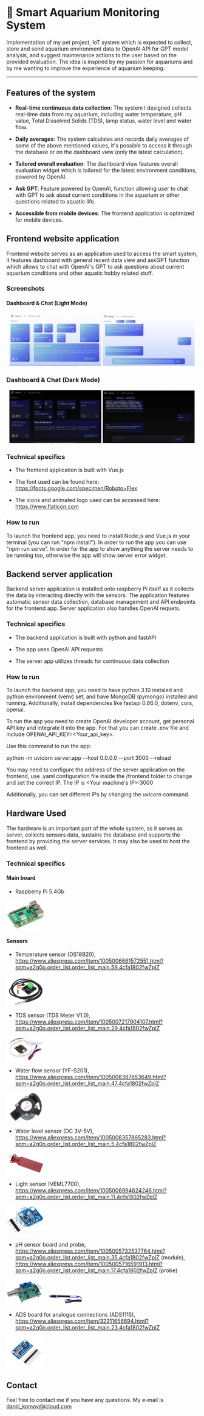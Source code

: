 

# 🐠 Smart Aquarium Monitoring System 

Implementation of my pet project, IoT system which is expected to collect, store and send aquarium environment data to OpenAI API for GPT model analysis, and suggest maintenance actions to the user based on the provided evaluation. The idea is inspired by my passion for aquariums and by me wanting to improve the experience of aquarium keeping.

---

## Features of the system

- **Real-time continuous data collection**: The system I designed collects real-time data from my aquarium, including water temperature, pH value, Total Dissolved Solids (TDS), lamp status, water level and water flow.

- **Daily averages**: The system calculates and records daily averages of some of the above mentioned values, it's possible to access it through the database or on the dashboard view (only the latest calculation).

- **Tailored overall evaluation**: The dashboard view features overall evaluation widget which is tailored for the latest environment conditions, powered by OpenAI.

- **Ask GPT**: Feature powered by OpenAI, function allowing user to chat with GPT to ask about current conditions in the aquarium or other questions related to aquatic life.

- **Accessible from mobile devices**: The frontend application is optimized for mobile devices.


## Frontend website application
Frontend website serves as an application used to access the smart system, it features dashboard with general recent data view and askGPT function which allows to chat with OpenAI's GPT to ask questions about current aquarium conditions and other aquatic hobby related stuff. 

### Screenshots

#### Dashboard & Chat (Light Mode)
<div align="center">
  <img src="assets/dashboard_light.png" alt="Dashboard view" width="48%" />
  <img src="assets/chat_light.png" alt="Chat view" width="48%" />
</div>

### Dashboard & Chat (Dark Mode)
<div align="center">
  <img src="assets/dashboard_dark.png" alt="Dashboard Dark Mode" width="48%" />
  <img src="assets/chat_dark.png" alt="Chat Dark Mode" width="48%" />
</div>




### Technical specifics

- The frontend application is built with Vue.js

- The font used can be found here: https://fonts.google.com/specimen/Roboto+Flex

- The icons and animated logo used can be accessed here: https://www.flaticon.com

### How to run

To launch the frontend app, you need to install Node.js and Vue.js in your terminal (you can run "npm install"). In order to run the app you can use "npm run serve". In order for the app to show anything the server needs to be running too, otherwise the app will show server error widget.


## Backend server application

Backend server application is installed onto raspberry Pi itself as it collects the data by interacting directly with the sensors. The application features automatic sensor data collection, database management and API endpoints for the frontend app. Server application also handles OpenAI requets.

### Technical specifics

- The backend application is built with python and fastAPI

- The app uses OpenAI API requests

- The server app utilizes threads for continuous data collection

### How to run

To launch the backend app, you need to have python 3.10 instaled and python environment (venv) set, and have MongoDB (pymongo) installed and running. Additionally, install dependencies like fastapi 0.86.0, dotenv, cors, openai. 

To run the app you need to create OpenAI developer account, get personal API key and integrate it into the app. For that you can create .env file and include OPENAI_API_KEY=<Your_api_key>.


Use this command to run the app:

python -m uvicorn server:app --host 0.0.0.0 --port 3000 --reload


You may need to configure the address of the server application on the frontend, use .yaml configuration file inside the /frontend folder to change and set the correct IP. The IP is <Your machine's IP>:3000

Additionally, you can set different IPs by changing the uvicorn command.

## Hardware Used

The hardware is an important part of the whole system, as it serves as server, collects sensors data, sustains the database and supports the frontend by providing the server services. It may also be used to host the frontend as well.

### Technical specifics 


#### Main board
- Raspberry Pi 5 4Gb

<img src="assets/raspberry.png" width="20%" />

#### Sensors

- Temperature sensor (DS18B20), https://www.aliexpress.com/item/1005006661572551.html?spm=a2g0o.order_list.order_list_main.59.4cfa1802fwZplZ

<img src="assets/temp.png" width="20%" />

- TDS sensor (TDS Meter V1.0), https://www.aliexpress.com/item/1005007217904107.html?spm=a2g0o.order_list.order_list_main.29.4cfa1802fwZplZ

<img src="assets/tds.png" width="20%" />

- Water flow sensor (YF-S201), https://www.aliexpress.com/item/1005006387653649.html?spm=a2g0o.order_list.order_list_main.47.4cfa1802fwZplZ

<img src="assets/flow.png" width="20%" />

- Water level sensor (DC 3V-5V), https://www.aliexpress.com/item/1005006357865283.html?spm=a2g0o.order_list.order_list_main.5.4cfa1802fwZplZ

<img src="assets/water_level.png" width="20%" />

- Light sensor (VEML7700), https://www.aliexpress.com/item/1005006994624246.html?spm=a2g0o.order_list.order_list_main.11.4cfa1802fwZplZ

<img src="assets/light.png" width="20%" />

- pH sensor board and probe, https://www.aliexpress.com/item/1005005732537764.html?spm=a2g0o.order_list.order_list_main.35.4cfa1802fwZplZ (module), https://www.aliexpress.com/item/1005005716591913.html?spm=a2g0o.order_list.order_list_main.17.4cfa1802fwZplZ (probe)

<div align="start">
  <img src="assets/ph.png" width="20%" />
  <img src="assets/ph_probe.png" width="20%" />
</div>

- ADS board for analogue connections (ADS1115), https://www.aliexpress.com/item/32311656694.html?spm=a2g0o.order_list.order_list_main.23.4cfa1802fwZplZ

<img src="assets/ads.png" width="20%" />
  




## Contact

Feel free to contact me if you have any questions. My e-mail is daniil_komov@icloud.com
